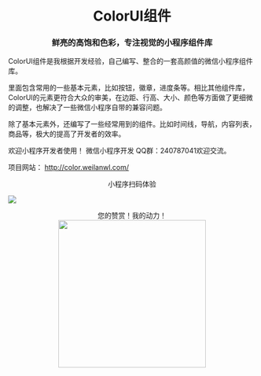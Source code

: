 
 <h1 align="center">ColorUI组件</h1>
 <h3 align="center">鲜亮的高饱和色彩，专注视觉的小程序组件库</h3>
<p>
ColorUI组件是我根据开发经验，自己编写、整合的一套高颜值的微信小程序组件库。
</p><p>
里面包含常用的一些基本元素，比如按钮，徽章，进度条等。相比其他组件库，ColorUI的元素更符合大众的审美，在边距、行高、大小、颜色等方面做了更细微的调整，也解决了一些微信小程序自带的兼容问题。
</p><p>
除了基本元素外，还编写了一些经常用到的组件。比如时间线，导航，内容列表，商品等，极大的提高了开发者的效率。
</p><p>
欢迎小程序开发者使用！ 微信小程序开发 QQ群：240787041欢迎交流。
</p><p>
项目网站：  <a href="http://color.weilanwl.com/" target="_blank" >http://color.weilanwl.com/</a>
</p>
<p align="center">小程序扫码体验<br>

<img src="https://raw.githubusercontent.com/weilanwl/ColorUI/master/images/ColorUI.jpg">  </p>
<p align="center">
您的赞赏！我的动力！<br>
<img src="https://raw.githubusercontent.com/weilanwl/ColorUI/master/images/mm_reward_qrcode_1540462442829.png" width="300"></p>
